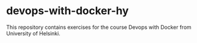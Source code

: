 # devops-with-docker-hy

This repository contains exercises for the course Devops with Docker from University of Helsinki.